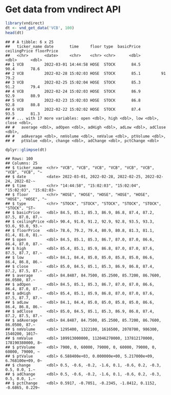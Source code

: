 
# Get data from vndirect API

``` r
library(vndirect)
dt <- vnd_get_data('VCB', 100)
head(dt)
```

    ## # A tibble: 6 x 25
    ##   ticker_name date       time     floor type  basicPrice ceilingPrice floorPrice
    ##   <chr>       <date>     <chr>    <chr> <chr>      <dbl>        <dbl>      <dbl>
    ## 1 VCB         2022-03-01 14:44:58 HOSE  STOCK       84.5         90.4       78.6
    ## 2 VCB         2022-02-28 15:02:03 HOSE  STOCK       85.1         91         79.2
    ## 3 VCB         2022-02-25 15:02:04 HOSE  STOCK       85.3         91.2       79.4
    ## 4 VCB         2022-02-24 15:02:03 HOSE  STOCK       86.9         92.9       80.9
    ## 5 VCB         2022-02-23 15:02:03 HOSE  STOCK       86.8         92.8       80.8
    ## 6 VCB         2022-02-22 15:02:02 HOSE  STOCK       87.4         93.5       81.3
    ## # ... with 17 more variables: open <dbl>, high <dbl>, low <dbl>, close <dbl>,
    ## #   average <dbl>, adOpen <dbl>, adHigh <dbl>, adLow <dbl>, adClose <dbl>,
    ## #   adAverage <dbl>, nmVolume <dbl>, nmValue <dbl>, ptVolume <dbl>,
    ## #   ptValue <dbl>, change <dbl>, adChange <dbl>, pctChange <dbl>

``` r
dplyr::glimpse(dt)
```

    ## Rows: 100
    ## Columns: 25
    ## $ ticker_name  <chr> "VCB", "VCB", "VCB", "VCB", "VCB", "VCB", "VCB", "VCB", "~
    ## $ date         <date> 2022-03-01, 2022-02-28, 2022-02-25, 2022-02-24, 2022-02-~
    ## $ time         <chr> "14:44:58", "15:02:03", "15:02:04", "15:02:03", "15:02:03~
    ## $ floor        <chr> "HOSE", "HOSE", "HOSE", "HOSE", "HOSE", "HOSE", "HOSE", "~
    ## $ type         <chr> "STOCK", "STOCK", "STOCK", "STOCK", "STOCK", "STOCK", "ST~
    ## $ basicPrice   <dbl> 84.5, 85.1, 85.3, 86.9, 86.8, 87.4, 87.2, 87.5, 87.0, 87.~
    ## $ ceilingPrice <dbl> 90.4, 91.0, 91.2, 92.9, 92.8, 93.5, 93.3, 93.6, 93.0, 93.~
    ## $ floorPrice   <dbl> 78.6, 79.2, 79.4, 80.9, 80.8, 81.3, 81.1, 81.4, 81.0, 81.~
    ## $ open         <dbl> 84.5, 85.1, 85.3, 86.7, 87.0, 87.0, 86.6, 86.4, 87.0, 87.~
    ## $ high         <dbl> 85.4, 85.1, 85.9, 86.8, 87.0, 87.0, 87.6, 87.5, 87.7, 87.~
    ## $ low          <dbl> 84.1, 84.4, 85.0, 85.0, 85.8, 85.0, 86.6, 86.4, 86.8, 86.~
    ## $ close        <dbl> 85.0, 84.5, 85.1, 85.3, 86.9, 86.8, 87.4, 87.2, 87.5, 87.~
    ## $ average      <dbl> 84.8487, 84.7500, 85.2500, 85.7200, 86.7600, 86.0500, 87.~
    ## $ adOpen       <dbl> 84.5, 85.1, 85.3, 86.7, 87.0, 87.0, 86.6, 86.4, 87.0, 87.~
    ## $ adHigh       <dbl> 85.4, 85.1, 85.9, 86.8, 87.0, 87.0, 87.6, 87.5, 87.7, 87.~
    ## $ adLow        <dbl> 84.1, 84.4, 85.0, 85.0, 85.8, 85.0, 86.6, 86.4, 86.8, 86.~
    ## $ adClose      <dbl> 85.0, 84.5, 85.1, 85.3, 86.9, 86.8, 87.4, 87.2, 87.5, 87.~
    ## $ adAverage    <dbl> 84.8487, 84.7500, 85.2500, 85.7200, 86.7600, 86.0500, 87.~
    ## $ nmVolume     <dbl> 1295400, 1322100, 1616500, 2078700, 986300, 1540200, 1017~
    ## $ nmValue      <dbl> 109913000000, 112046270000, 137812170000, 178190380000, 8~
    ## $ ptVolume     <dbl> 7900, 0, 60000, 79000, 0, 60000, 79000, 0, 60000, 79000, ~
    ## $ ptValue      <dbl> 6.588400e+03, 0.000000e+00, 5.217000e+09, 6.768100e+09, 0~
    ## $ change       <dbl> 0.5, -0.6, -0.2, -1.6, 0.1, -0.6, 0.2, -0.3, 0.5, 0.0, 1.~
    ## $ adChange     <dbl> 0.5, -0.6, -0.2, -1.6, 0.1, -0.6, 0.2, -0.3, 0.5, 0.0, 1.~
    ## $ pctChange    <dbl> 0.5917, -0.7051, -0.2345, -1.8412, 0.1152, -0.6865, 0.229~
